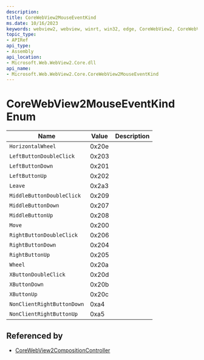 ```yaml
---
description: 
title: CoreWebView2MouseEventKind
ms.date: 10/16/2023
keywords: webview2, webview, winrt, win32, edge, CoreWebView2, CoreWebView2Controller, browser control, edge html, CoreWebView2MouseEventKind
topic_type:
- APIRef
api_type:
- Assembly
api_location:
- Microsoft.Web.WebView2.Core.dll
api_name:
- Microsoft.Web.WebView2.Core.CoreWebView2MouseEventKind
---
```


# CoreWebView2MouseEventKind Enum

| Name |  Value | Description |
|--|--|--|
|`HorizontalWheel` | 0x20e  |  |
|`LeftButtonDoubleClick` | 0x203  |  |
|`LeftButtonDown` | 0x201  |  |
|`LeftButtonUp` | 0x202  |  |
|`Leave` | 0x2a3  |  |
|`MiddleButtonDoubleClick` | 0x209  |  |
|`MiddleButtonDown` | 0x207  |  |
|`MiddleButtonUp` | 0x208  |  |
|`Move` | 0x200  |  |
|`RightButtonDoubleClick` | 0x206  |  |
|`RightButtonDown` | 0x204  |  |
|`RightButtonUp` | 0x205  |  |
|`Wheel` | 0x20a  |  |
|`XButtonDoubleClick` | 0x20d  |  |
|`XButtonDown` | 0x20b  |  |
|`XButtonUp` | 0x20c  |  |
|`NonClientRightButtonDown` | 0xa4  |  |
|`NonClientRightButtonUp` | 0xa5  |  |


## Referenced by

- [CoreWebView2CompositionController](corewebview2compositioncontroller.md)
